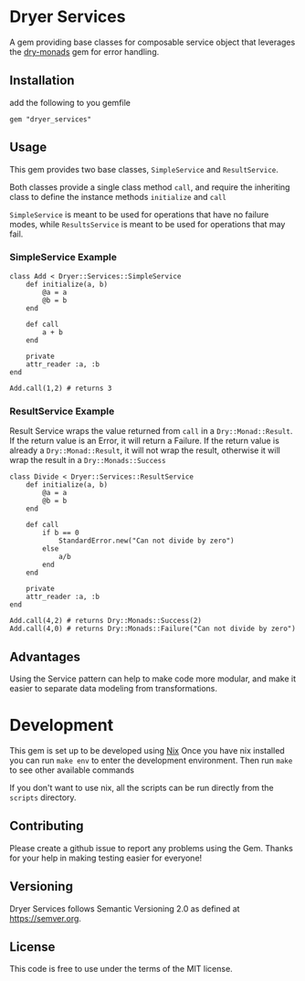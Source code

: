 # Dryer Services
A gem providing base classes for composable service object that leverages the
[dry-monads](https://dry-rb.org/gems/dry-monads/1.6/) gem for error handling.

## Installation
add the following to you gemfile
```
gem "dryer_services"
```

## Usage
This gem provides two base classes, `SimpleService` and `ResultService`.

Both classes provide a single class method `call`, and require the inheriting class to
define the instance methods `initialize` and `call`

`SimpleService` is meant to be used for operations that have no failure modes,
while `ResultsService` is meant to be used for operations that may fail.

### SimpleService Example

```
class Add < Dryer::Services::SimpleService
    def initialize(a, b)
        @a = a
        @b = b
    end

    def call
        a + b
    end

    private
    attr_reader :a, :b
end

Add.call(1,2) # returns 3
```

### ResultService Example

Result Service wraps the value returned from `call` in a `Dry::Monad::Result`.
If the return value is an Error, it will return a Failure. If the return value
is already a `Dry::Monad::Result`, it will not wrap the result, otherwise it
will wrap the result in a `Dry::Monads::Success`

```
class Divide < Dryer::Services::ResultService
    def initialize(a, b)
        @a = a
        @b = b
    end

    def call
        if b == 0
            StandardError.new("Can not divide by zero")
        else
            a/b
        end
    end

    private
    attr_reader :a, :b
end

Add.call(4,2) # returns Dry::Monads::Success(2)
Add.call(4,0) # returns Dry::Monads::Failure("Can not divide by zero")
```

## Advantages
Using the Service pattern can help to make code more modular, and make it easier
to separate data modeling from transformations.

# Development
This gem is set up to be developed using [Nix](https://nixos.org/)
Once you have nix installed you can run
`make env`
to enter the development environment. Then run `make` to see other available
commands

If you don't want to use nix, all the scripts can be run directly from the
`scripts` directory.

## Contributing
Please create a github issue to report any problems using the Gem.
Thanks for your help in making testing easier for everyone!

## Versioning
Dryer Services follows Semantic Versioning 2.0 as defined at https://semver.org.

## License
This code is free to use under the terms of the MIT license.

